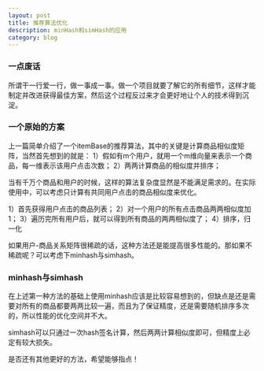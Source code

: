 ```yaml
---
layout: post
title: 推荐算法优化 
description: minHash和simHash的应用
category: blog
---
```


### 一点废话
所谓干一行爱一行，做一事成一事。做一个项目就要了解它的所有细节，这样才能制定并改进获得最佳方案，然后这个过程反过来才会更好地让个人的技术得到沉淀。

### 一个原始的方案
上一篇简单介绍了一个itemBase的推荐算法，其中的关键是计算商品相似度矩阵，当然首先想到的就是：
1）假如有m个用户，就用一个m维向量来表示一个商品，每一维表示该用户点击次数； 
2）两两计算商品的相似度并排序； 

当有千万个商品和用户的时候，这样的算法复杂度显然是不能满足需求的。在实际使用中，可以考虑只计算有共同用户点击的商品相似度来优化。

1）首先获得用户点击的商品列表； 
2）对一个用户的所有点击商品两两相似度加1；
3）遍历完所有用户后，就可以得到所有商品的两两相似度了； 
4）排序，归一化

如果用户-商品关系矩阵很稀疏的话，这种方法还是能提高很多性能的。那如果不稀疏呢？可以考虑下minhash与simhash。

### minhash与simhash
在上述第一种方法的基础上使用minhash应该是比较容易想到的，但缺点是还是需要对所有的商品都要两两比较一遍，而且为了保证精度，还是需要随机排序多次的，所以性能的优化空间并不大。

simhash可以只通过一次hash签名计算，然后两两计算相似度即可，但精度上必定有较大损失。

是否还有其他更好的方法，希望能够指点！







[LinChaohui]:    http://www.linchaohui.cn  "LinChaohui"
